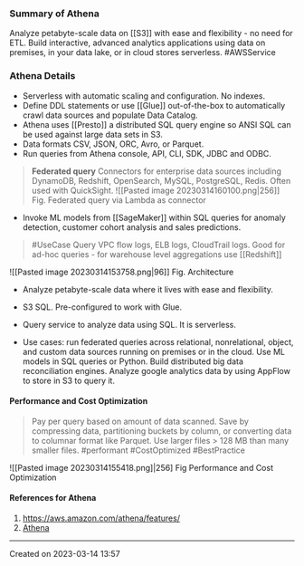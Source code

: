 ### Summary of Athena
Analyze petabyte-scale data on [[S3]] with ease and flexibility - no need for ETL. Build interactive, advanced analytics applications using data on premises, in your data lake, or in cloud stores serverless. #AWSService 

### Athena Details
- Serverless with automatic scaling and configuration. No indexes.
- Define DDL statements or use [[Glue]] out-of-the-box to automatically crawl data sources and populate Data Catalog.
- Athena uses [[Presto]] a distributed SQL query engine so ANSI SQL can be used against large data sets in S3.
- Data formats CSV, JSON, ORC, Avro, or Parquet.
- Run queries from Athena console, API, CLI, SDK, JDBC and ODBC.
>**Federated query**
> Connectors for enterprise data sources including DynamoDB, Redshift, OpenSearch, MySQL, PostgreSQL, Redis. Often used with QuickSight.
> ![[Pasted image 20230314160100.png|256]]
Fig. Federated query via Lambda as connector
- Invoke ML models from [[SageMaker]] within SQL queries for anomaly detection, customer cohort analysis and sales predictions.

> #UseCase Query VPC flow logs, ELB logs, CloudTrail logs. Good for ad-hoc queries - for warehouse level aggregations use [[Redshift]]

![[Pasted image 20230314153758.png|96]]
Fig. Architecture


* Analyze petabyte-scale data where it lives with ease and flexibility.

* S3 SQL. Pre-configured to work with Glue.

* Query service to analyze data using SQL. It is serverless.

* Use cases: run federated queries across relational, nonrelational, object, and custom data sources running on premises or in the cloud. Use ML models in SQL queries or Python. Build distributed big data reconciliation engines. Analyze google analytics data by using AppFlow to store in S3 to query it.
#### Performance and Cost Optimization
> Pay per query based on amount of data scanned. Save by compressing data, partitioning buckets by column, or converting data to columnar format like Parquet. Use larger files > 128 MB than many smaller files. #performant  #CostOptimized #BestPractice 

![[Pasted image 20230314155418.png]|256]
Fig Performance and Cost Optimization
#### References for Athena
1. https://aws.amazon.com/athena/features/
2. [Athena](https://aws.amazon.com/athena/) 

---
Created on 2023-03-14 13:57